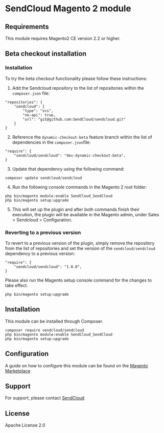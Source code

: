 # SendCloud Magento 2 module

## Requirements
This module requires Magento2 CE version 2.2 or higher.

## Beta checkout installation
### Installation
To try the beta checkout functionality please follow these instructions:
1. Add the Sendcloud repository to the list of repositories within the `composer.json` file:
```
"repositories": {
    "sendcloud": {
        "type": "vcs",
        "no-api": true,
        "url": "git@github.com:SendCloud/sendcloud.git"
    }
}
```
2. Reference the `dynamic-checkout-beta` feature branch within the list of dependencies in the `composer.json`file:
```
"require": {
    "sendcloud/sendcloud": "dev-dynamic-checkout-beta",
}
```
3. Update that dependency using the following command:
```
composer update sendcloud/sendcloud
```
4. Run the following console commands in the Magento 2 root folder:
```
php bin/magento module:enable SendCloud_SendCloud
php bin/magento setup:upgrade
```
5. This will set up the plugin and after both commands finish their execution, the plugin will be available in the Magento admin, under Sales > Sendcloud > Configuration. 

### Reverting to a previous version

To revert to a previous version of the plugin, simply remove the repository from the list of repositories and set the version of the `sendcloud/sendcloud` dependency to a previous version:
```
"require": {
    "sendcloud/sendcloud": "1.8.0",
}
```
Please also run the Magento setup console command for the changes to take effect.
```
php bin/magento setup:upgrade
```

## Installation
This module can be installed through Composer. 
````
composer require sendcloud/sendcloud
php bin/magento module:enable SendCloud_SendCloud
php bin/magento setup:upgrade
````

## Configuration
A guide on how to configure this module can be found on the [Magento Marketplace](https://marketplace.magento.com/sendcloud-sendcloud.html)

## Support
For support, please contact [SendCloud](https://www.sendcloud.com/contact/)

## License
Apache License 2.0